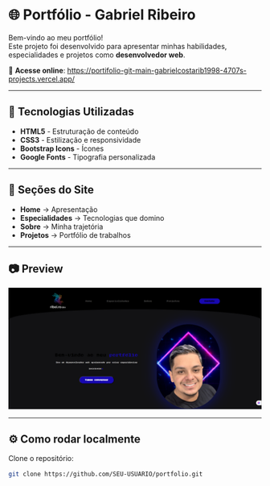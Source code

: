 

# 🌐 Portfólio - Gabriel Ribeiro

Bem-vindo ao meu portfólio!  
Este projeto foi desenvolvido para apresentar minhas habilidades, especialidades e projetos como **desenvolvedor web**.  

🔗 **Acesse online**: https://portifolio-git-main-gabrielcostarib1998-4707s-projects.vercel.app/

---

## 🚀 Tecnologias Utilizadas
- **HTML5** - Estruturação de conteúdo
- **CSS3** - Estilização e responsividade
- **Bootstrap Icons** - Ícones
- **Google Fonts** - Tipografia personalizada

---

## 📌 Seções do Site
- **Home** → Apresentação
- **Especialidades** → Tecnologias que domino
- **Sobre** → Minha trajetória
- **Projetos** → Portfólio de trabalhos

---

## 📷 Preview
![Preview do site](./assets/img/preview.png)

---

## ⚙️ Como rodar localmente
Clone o repositório:
```bash
git clone https://github.com/SEU-USUARIO/portfolio.git
